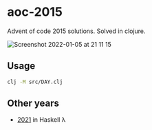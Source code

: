 # aoc-2015

Advent of code 2015 solutions. Solved in clojure.

![Screenshot 2022-01-05 at 21 11 15](https://user-images.githubusercontent.com/61139818/148275161-99ca67be-cc67-461e-935c-ef492a5a0fb3.png)

## Usage
```sh
clj -M src/DAY.clj
```

## Other years
- [2021](https://github.com/japiirainen/aoc-2021/) in Haskell λ

